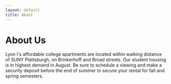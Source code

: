 ```yaml
---
layout: default
title: About
---
```


# About Us

Lyon I's affordable college apartments are located within walking distance of SUNY Plattsburgh, on
Brinkerhoff and Broad streets. Our student housing is in highest demand in August. Be sure to schedule a viewing
and make a security deposit before the end of summer to secure your rental for fall and spring semesters.